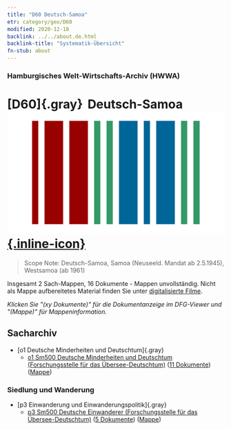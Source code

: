 ```yaml
---
title: "D60 Deutsch-Samoa"
etr: category/geo/D60
modified: 2020-12-18
backlink: ../../about.de.html
backlink-title: "Systematik-Übersicht"
fn-stub: about
---
```


### Hamburgisches Welt-Wirtschafts-Archiv (HWWA)
# [D60]{.gray}&#8201; Deutsch-Samoa&#160; [![Wikidata item](/images/Wikidata-logo.svg){.inline-icon}](http://www.wikidata.org/entity/Q701025)


> Scope Note: Deutsch-Samoa, Samoa (Neuseeld. Mandat ab 2.5.1945), Westsamoa (ab 1961)



Insgesamt 2 Sach-Mappen, 16 Dokumente - Mappen unvollständig.
Nicht als Mappe aufbereitetes Material finden Sie unter [digitalisierte Filme](/film/h1_sh).

_Klicken Sie "(xy Dokumente)" für die Dokumentanzeige im DFG-Viewer und "(Mappe)" für Mappeninformation._

## Sacharchiv



- [o1 Deutsche Minderheiten und Deutschtum]{.gray}
  - [o1 Sm500 Deutsche Minderheiten und Deutschtum (Forschungsstelle für das Übersee-Deutschtum)](../../../subject/about.de.html#o1_Sm500) (<a href="https://dfg-viewer.de/show/?tx_dlf[id]=https://pm20.zbw.eu/mets/sh/1416xx/141634/1459xx/145911/public.mets.de.xml" target="_blank">11 Dokumente</a>) ([Mappe](http://purl.org/pressemappe20/folder/sh/141634,145911))

### Siedlung und Wanderung

- [p3 Einwanderung und Einwanderungspolitik]{.gray}
  - [p3 Sm500 Deutsche Einwanderer (Forschungsstelle für das Übersee-Deutschtum)](../../../subject/about.de.html#p3_Sm500) (<a href="https://dfg-viewer.de/show/?tx_dlf[id]=https://pm20.zbw.eu/mets/sh/1416xx/141634/1459xx/145921/public.mets.de.xml" target="_blank">5 Dokumente</a>) ([Mappe](http://purl.org/pressemappe20/folder/sh/141634,145921))


